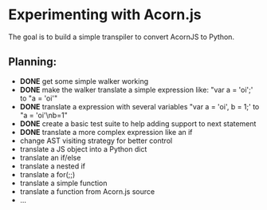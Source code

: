 Experimenting with Acorn.js
===========================

The goal is to build a simple transpiler to convert AcornJS to Python.


Planning:
---------

- **DONE** get some simple walker working
- **DONE** make the walker translate a simple expression like: "var a = 'oi';' to "a = 'oi'"
- **DONE** translate a expression with several variables "var a = 'oi', b = 1;' to "a = 'oi'\nb=1"
- **DONE** create a basic test suite to help adding support to next statement
- **DONE** translate a more complex expression like an if
- change AST visiting strategy for better control
- translate a JS object into a Python dict
- translate an if/else
- translate a nested if
- translate a for(;;)
- translate a simple function
- translate a function from Acorn.js source
- ...
